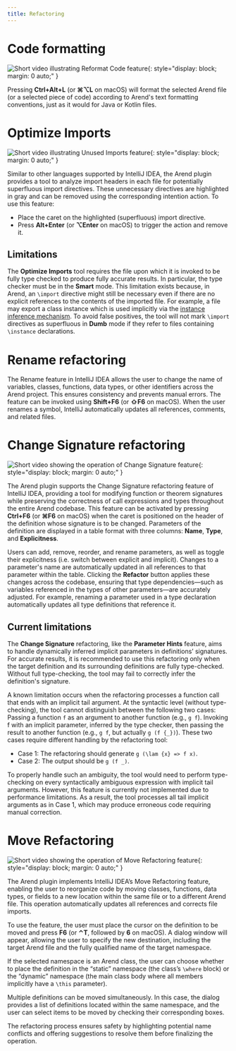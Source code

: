 ```yaml
---
title: Refactoring
---
```

# Code formatting
![Short video illustrating Reformat Code feature](/about//intellij-features/CodeFormatter.gif){: style="display: block; margin: 0 auto;" }

Pressing **Ctrl+Alt+L** (or **⌘⌥L** on macOS) will format the selected Arend file (or a selected piece of code) according to Arend's text formatting conventions, just as it would for Java or Kotlin files.

# Optimize Imports
![Short video illustrating Unused Imports feature](/about/intellij-features/UnusedImports.gif){: style="display: block; margin: 0 auto;" }

Similar to other languages supported by IntelliJ IDEA, the Arend plugin provides a tool to analyze import headers in each file for potentially superfluous import directives.
 These unnecessary directives are highlighted in gray and can be removed using the corresponding intention action. To use this feature:
 - Place the caret on the highlighted (superfluous) import directive.
 - Press **Alt+Enter** (or **⌥Enter** on macOS) to trigger the action and remove it.

## Limitations
The **Optimize Imports** tool requires the file upon which it is invoked to be fully type checked  to produce fully accurate results.
In particular, the type checker must be in the **Smart** mode.
This limitation exists because, in Arend, an `\import` directive might still be necessary even if there are no explicit references to the contents of the imported file. 
For example, a file may export a class instance which is used implicitly via the [instance inference mechanism](/documentation/language-reference/definitions/classes#instances).
To avoid false positives, the tool will not mark `\import` directives as superfluous in **Dumb** mode if they refer to files containing `\instance` declarations.

# Rename refactoring
The Rename feature in IntelliJ IDEA allows the user to change the name of variables, classes, functions, data types, or other identifiers across the Arend project. 
This ensures consistency and prevents manual errors. The feature can be invoked using **Shift+F6** (or **⇧F6** on macOS). 
When the user renames a symbol, IntelliJ automatically updates all references, comments, and related files.

# Change Signature refactoring
![Short video showing the operation of Change Signature feature](/about/intellij-features/ChangeSignature.gif){: style="display: block; margin: 0 auto;" }

The Arend plugin supports the Change Signature refactoring feature of IntelliJ IDEA, providing a tool for modifying function or theorem signatures while preserving the correctness of call expressions and types throughout the entire Arend codebase. 
This feature can be activated by pressing **Ctrl+F6** (or **⌘F6** on macOS) when the caret is positioned on the header of the definition whose signature is to be changed.
Parameters of the definition are displayed in a table format with three columns: **Name**, **Type**, and **Explicitness**. 

Users can add, remove, reorder, and rename parameters, as well as toggle their explicitness (i.e. switch between explicit and implicit). 
Changes to a parameter's name are automatically updated in all references to that parameter within the table.
Clicking the **Refactor** button applies these changes across the codebase, ensuring that type dependencies—such as variables referenced in the types of other parameters—are accurately adjusted. For example, renaming a parameter used in a type declaration automatically updates all type definitions that reference it.

## Current limitations
The **Change Signature** refactoring, like the **Parameter Hints** feature, aims to handle dynamically inferred implicit parameters in definitions’ signatures. 
For accurate results, it is recommended to use this refactoring only when the target definition and its surrounding definitions are fully type-checked. 
Without full type-checking, the tool may fail to correctly infer the definition's signature.

A known limitation occurs when the refactoring processes a function call that ends with an implicit tail argument. 
At the syntactic level (without type-checking), the tool cannot distinguish between the following two cases:
Passing a function `f` as an argument to another function (e.g., `g f`).
Invoking f with an implicit parameter, inferred by the type checker, then passing the result to another function (e.g., `g f`, but actually `g (f {_})`).
These two cases require different handling by the refactoring tool:
- Case 1: The refactoring should generate `g (\lam {x} => f x)`.
- Case 2: The output should be `g (f _)`.

To properly handle such an ambiguity, the tool would need to perform type-checking on every syntactically ambiguous expression with implicit tail arguments. 
However, this feature is currently not implemented due to performance limitations. 
As a result, the tool processes all tail implicit arguments as in Case 1, which may produce erroneous code requiring manual correction.

# Move Refactoring
![Short video showing the operation of Move Refactoring feature](/about//intellij-features/MoveRefactoring.gif){: style="display: block; margin: 0 auto;" }

The Arend plugin implements IntelliJ IDEA’s Move Refactoring feature, enabling the user to reorganize code by moving classes, functions, data types, or fields to a new location within the same file or to a different Arend file. 
This operation automatically updates all references and corrects file imports.

To use the feature, the user must place the cursor on the definition to be moved and press **F6** (or **⌃T**, followed by **6** on macOS). A dialog window will appear, allowing the user to specify the new destination, including the target Arend file and the fully qualified name of the target namespace. 

If the selected namespace is an Arend class, the user can choose whether to place the definition in the “static” namespace (the class’s `\where` block) or the “dynamic” namespace (the main class body where all members implicitly have a `\this` parameter).

Multiple definitions can be moved simultaneously. In this case, the dialog provides a list of definitions located within the same namespace, and the user can select items to be moved by checking their corresponding boxes.

The refactoring process ensures safety by highlighting potential name conflicts and offering suggestions to resolve them before finalizing the operation.

